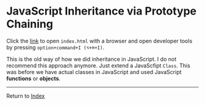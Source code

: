 # JavaScript Inheritance via Prototype Chaining

Click the [link](index.html) to open `index.html` with a browser and open developer tools by pressing `option+command+I (⌥+⌘+I)`.

This is the old way of how we did inheritance in JavaScript. I do not recommend this approach anymore. Just extend a 
JavaScfipt `Class`. This was before we have actual classes in JavaScript and used JavaScript **functions** or **objects**.

---
Return to [Index](../../README.md)